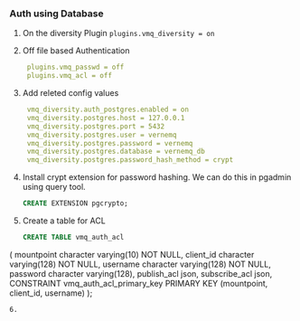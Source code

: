 ### Auth using Database  
1. On the diversity Plugin `plugins.vmq_diversity = on`
2. Off file based Authentication
   ```yml
    plugins.vmq_passwd = off
    plugins.vmq_acl = off
   ```
3. Add releted config values
   ```yml
    vmq_diversity.auth_postgres.enabled = on
    vmq_diversity.postgres.host = 127.0.0.1
    vmq_diversity.postgres.port = 5432
    vmq_diversity.postgres.user = vernemq
    vmq_diversity.postgres.password = vernemq
    vmq_diversity.postgres.database = vernemq_db
    vmq_diversity.postgres.password_hash_method = crypt
   ```
4. Install crypt extension for password hashing. We can do this in pgadmin using query tool.

   ```sql
   CREATE EXTENSION pgcrypto;
   ```
5. Create a table for ACL
   ```sql
   CREATE TABLE vmq_auth_acl
 (
   mountpoint character varying(10) NOT NULL,
   client_id character varying(128) NOT NULL,
   username character varying(128) NOT NULL,
   password character varying(128),
   publish_acl json,
   subscribe_acl json,
   CONSTRAINT vmq_auth_acl_primary_key PRIMARY KEY (mountpoint, client_id, username)
 );
 ```
 6. 
